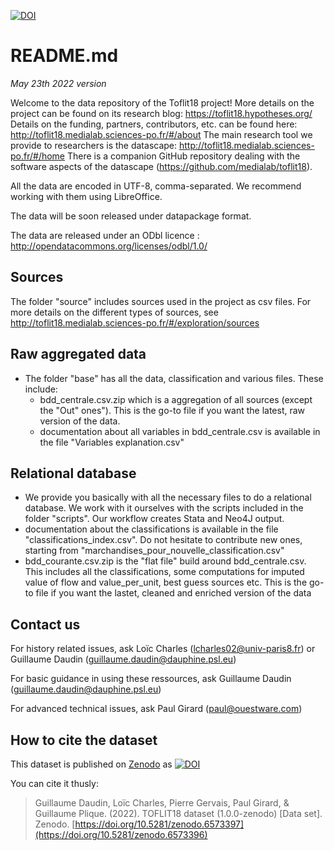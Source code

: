 [![DOI](https://zenodo.org/badge/DOI/10.5281/zenodo.6573396.svg)](https://doi.org/10.5281/zenodo.6573396)

# README.md

*May 23th 2022 version*

Welcome to the data repository of the Toflit18 project!
More details on the project can be found on its research blog: https://toflit18.hypotheses.org/
Details on the funding, partners, contributors, etc. can be found here: http://toflit18.medialab.sciences-po.fr/#/about
The main research tool we provide to researchers is the datascape: http://toflit18.medialab.sciences-po.fr/#/home
There is a companion GitHub repository dealing with the software aspects of the datascape (https://github.com/medialab/toflit18).

All the data are encoded in UTF-8, comma-separated. We recommend working with them using LibreOffice.

The data will be soon released under datapackage format.

The data are released under an ODbl licence : http://opendatacommons.org/licenses/odbl/1.0/

## Sources
The folder "source" includes sources used in the project as csv files. For more details on the different types of sources, see http://toflit18.medialab.sciences-po.fr/#/exploration/sources

## Raw aggregated data
- The folder "base" has all the data, classification and various files. These include:
	- bdd_centrale.csv.zip which is a aggregation of all sources (except the "Out" ones"). This is the go-to file if you want the latest, raw version of the data.
	- documentation about all variables in bdd_centrale.csv is available in the file "Variables explanation.csv"

## Relational database
- We provide you basically with all the necessary files to do a relational database. We work with it ourselves with the scripts included in the folder "scripts". Our workflow creates Stata and Neo4J output.
- documentation about the classifications is available in the file "classifications_index.csv". Do not hesitate to contribute new ones, starting from "marchandises_pour_nouvelle_classification.csv"
- bdd_courante.csv.zip is the "flat file" build around bdd_centrale.csv. This includes all the classifications, some computations for imputed value of flow and value_per_unit, best guess sources etc. This is the go-to file if you want the lastet, cleaned and enriched version of the data

## Contact us
For history related issues, ask Loïc Charles (lcharles02@univ-paris8.fr) or Guillaume Daudin (guillaume.daudin@dauphine.psl.eu)

For basic guidance in using these ressources, ask Guillaume Daudin (guillaume.daudin@dauphine.psl.eu)

For advanced technical issues, ask Paul Girard (paul@ouestware.com)

## How to cite the dataset

This dataset is published on [Zenodo](https://zenodo.org/) as [![DOI](https://zenodo.org/badge/DOI/10.5281/zenodo.6573396.svg)](https://doi.org/10.5281/zenodo.6573396)

You can cite it thusly:

> Guillaume Daudin, Loïc Charles, Pierre Gervais, Paul Girard, & Guillaume Plique. (2022). TOFLIT18 dataset (1.0.0-zenodo) [Data set]. Zenodo. [https://doi.org/10.5281/zenodo.6573397](https://doi.org/10.5281/zenodo.6573396)

